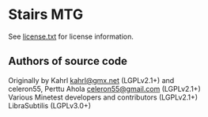 Stairs MTG
==========
See [license.txt](./license.txt) for license information.

Authors of source code
----------------------
Originally by Kahrl <kahrl@gmx.net> (LGPLv2.1+) and  
celeron55, Perttu Ahola <celeron55@gmail.com> (LGPLv2.1+)  
Various Minetest developers and contributors (LGPLv2.1+)  
LibraSubtilis (LGPLv3.0+)


